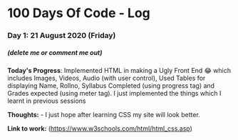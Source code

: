 # 100 Days Of Code - Log

### Day 1: 21 August 2020 (Friday)
##### (delete me or comment me out)

**Today's Progress**: 
Implemented HTML in making a Ugly Front End 😂 which includes Images, Videos, Audio (with user control), Used Tables for displaying Name, Rollno, Syllabus Completed (using progress tag) and Grades expected (using meter tag). 
I just implemented the things which I learnt in previous sessions

**Thoughts:** - I just hope after learning CSS my site will look better.

**Link to work:** (https://www.w3schools.com/html/html_css.asp)
